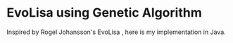 # EvoLisa using Genetic Algorithm

Inspired by Rogel Johansson's EvoLisa , here is my implementation in Java. 

